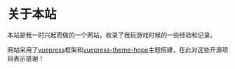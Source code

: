 # 关于本站

本站是我一时兴起而做的一个网站，收录了我玩游戏时候的一些经验和记录。

网站采用了[vuepress](https://v2.vuepress.vuejs.org/zh/)框架和[vuepress-theme-hope](https://vuepress-theme-hope.github.io/v2/zh/)主题搭建，在此对这些开源项目表示感谢！
